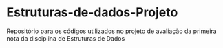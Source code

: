 # Estruturas-de-dados-Projeto
Repositório para os códigos utilizados no projeto de avaliação da primeira nota da disciplina de Estruturas de Dados
